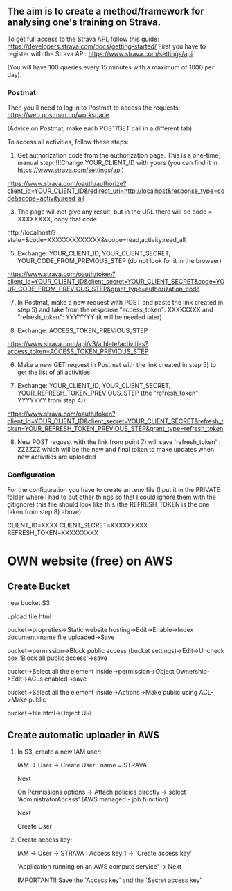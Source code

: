 ## The aim is to create a method/framework for analysing one's training on Strava.

To get full access to the Strava API, follow this guide:
https://developers.strava.com/docs/getting-started/
First you have to register with the Strava API:
https://www.strava.com/settings/api

(You will have 100 queries every 15 minutes with a maximum of 1000 per day).



### Postmat

Then you'll need to log in to Postmat to access the requests:
https://web.postman.co/workspace

(Advice on Postmat, make each POST/GET call in a different tab)

To access all activities, follow these steps:

1) Get authorization code from the authorization page. This is a one-time, manual step. !!!Change YOUR_CLIENT_ID with yours (you can find it in https://www.strava.com/settings/api)
   
https://www.strava.com/oauth/authorize?client_id=YOUR_CLIENT_ID&redirect_uri=http://localhost&response_type=code&scope=activity:read_all

3) The page will not give any result, but in the URL there will be code = XXXXXXXX, copy that code:
   
http://localhost/?state=&code=XXXXXXXXXXXXX&scope=read,activity:read_all

5) Exchange: YOUR_CLIENT_ID, YOUR_CLIENT_SECRET, YOUR_CODE_FROM_PREVIOUS_STEP (do not look for it in the browser)
   
https://www.strava.com/oauth/token?client_id=YOUR_CLIENT_ID&client_secret=YOUR_CLIENT_SECRET&code=YOUR_CODE_FROM_PREVIOUS_STEP&grant_type=authorization_code

7) In Postmat, make a new request with POST and paste the link created in step 5) and take from the response "access_token": XXXXXXXX and "refresh_token": YYYYYYY (it will be needed later)

8) Exchange: ACCESS_TOKEN_PREVIOUS_STEP

https://www.strava.com/api/v3/athlete/activities?access_token=ACCESS_TOKEN_PREVIOUS_STEP

6) Make a new GET request in Postmat with the link created in step 5) to get the list of all activities

7) Exchange: YOUR_CLIENT_ID, YOUR_CLIENT_SECRET, YOUR_REFRESH_TOKEN_PREVIOUS_STEP (the "refresh_token": YYYYYYY from step 4))

https://www.strava.com/oauth/token?client_id=YOUR_CLIENT_ID&client_secret=YOUR_CLIENT_SECRET&refresh_token=YOUR_REFRESH_TOKEN_PREVIOUS_STEP&grant_type=refresh_token

8) New POST request with the link from point 7) will save 'refresh_token' : ZZZZZZ which will be the new and final token to make updates when new activities are uploaded


### Configuration

For the configuration you have to create an .env file (I put it in the PRIVATE folder where I had to put other things so that I could ignore them with the gitignore) this file should look like this (the REFRESH_TOKEN is the one taken from step 8) above):

CLIENT_ID=XXXX
CLIENT_SECRET=XXXXXXXXX
REFRESH_TOKEN=XXXXXXXXX




# OWN website (free) on AWS

## Create Bucket

new bucket S3

upload file html

bucket->propreties->Static website hosting->Edit->Enable->Index document=name file uploaded->Save

bucket->permission->Block public access (bucket settings)->Edit->Uncheck box 'Block all public access'->save

bucket->Select all the element inside->permission->Object Ownership->Edit->ACLs enabled->save

bucket->Select all the element inside->Actions->Make public using ACL->Make public

bucket->file.html->Object URL

## Create automatic uploader in AWS

1. In S3, create a new IAM user:
   
   IAM -> User -> Create User : name = STRAVA

   Next
   
   On Permissions options -> Attach policies directly -> select 'AdministratorAccess'	(AWS managed - job function)
   
   Next
   
   Create User
   
3. Create access key:

   IAM -> User -> STRAVA :  Access key 1 -> 'Create access key'
   
   'Application running on an AWS compute service' -> Next
   
   IMPORTANT!! Save the 'Access key' and the 'Secret access key'
   




